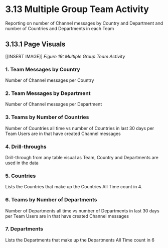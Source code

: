 # 3.13 Multiple Group Team Activity
Reporting on number of Channel messages by Country and Department and number of Countries and Departments in each Team

## 3.13.1  Page Visuals


[[INSERT IMAGE]] *Figure 19: Multiple Group Team Activity*


### 1.	Team Messages by Country
Number of Channel messages per Country

### 2.	Team Messages by Department
Number of Channel messages per Department

### 3.	Teams by Number of Countries
Number of Countries all time vs number of Countries in last 30 days per Team Users are in that have created Channel messages

### 4.	Drill-throughs
Drill-through from any table visual as Team, Country and Departments are used in the data

### 5.	Countries
Lists the Countries that make up the Countries All Time count in 4.

### 6.	Teams by Number of Departments
Number of Departments all time vs number of Departments in last 30 days per Team Users are in that have created Channel messages

### 7.	Departments
Lists the Departments that make up the Departments All Time count in 6

